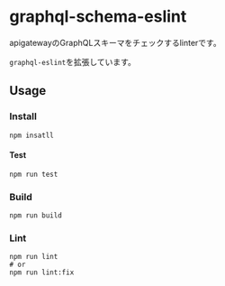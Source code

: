 # graphql-schema-eslint

apigatewayのGraphQLスキーマをチェックするlinterです。

`graphql-eslint`を拡張しています。

## Usage

### Install

```shell
npm insatll
```

#### Test

```shell
npm run test
```

### Build

```shell
npm run build
```

### Lint

```shell
npm run lint
# or
npm run lint:fix
```
